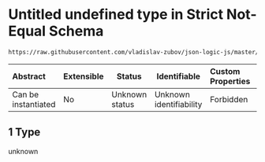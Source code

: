 # Untitled undefined type in Strict Not-Equal Schema

```txt
https://raw.githubusercontent.com/vladislav-zubov/json-logic-js/master/schemas/operators/logic/strictNotEqual.json#/examples/1
```




| Abstract            | Extensible | Status         | Identifiable            | Custom Properties | Additional Properties | Access Restrictions | Defined In                                                                          |
| :------------------ | ---------- | -------------- | ----------------------- | :---------------- | --------------------- | ------------------- | ----------------------------------------------------------------------------------- |
| Can be instantiated | No         | Unknown status | Unknown identifiability | Forbidden         | Allowed               | none                | [strictNotEqual.json\*](operators/logic/strictNotEqual.json "open original schema") |

## 1 Type

unknown
